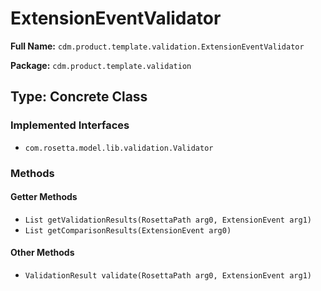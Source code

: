 # ExtensionEventValidator

**Full Name:** `cdm.product.template.validation.ExtensionEventValidator`

**Package:** `cdm.product.template.validation`

## Type: Concrete Class

### Implemented Interfaces

- `com.rosetta.model.lib.validation.Validator`

### Methods

#### Getter Methods

- `List getValidationResults(RosettaPath arg0, ExtensionEvent arg1)`
- `List getComparisonResults(ExtensionEvent arg0)`

#### Other Methods

- `ValidationResult validate(RosettaPath arg0, ExtensionEvent arg1)`

